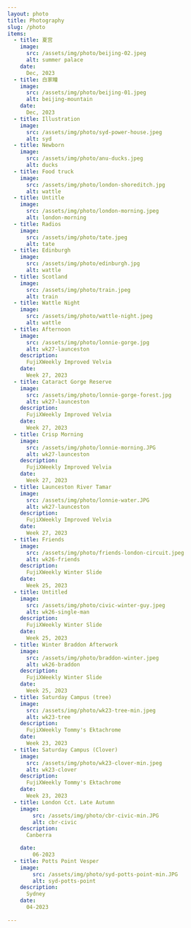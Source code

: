 ```yaml
---
layout: photo
title: Photography
slug: /photo
items:
  - title: 夏宫
    image: 
      src: /assets/img/photo/beijing-02.jpeg
      alt: summer palace
    date:
      Dec, 2023
  - title: 白家疃
    image: 
      src: /assets/img/photo/beijing-01.jpeg
      alt: beijing-mountain
    date:
      Dec, 2023
  - title: Illustration
    image: 
      src: /assets/img/photo/syd-power-house.jpeg
      alt: syd
  - title: Newborn
    image: 
      src: /assets/img/photo/anu-ducks.jpeg
      alt: ducks
  - title: Food truck
    image: 
      src: /assets/img/photo/london-shoreditch.jpg
      alt: wattle
  - title: Untitle
    image: 
      src: /assets/img/photo/london-morning.jpeg
      alt: london-morning
  - title: Radios
    image: 
      src: /assets/img/photo/tate.jpeg
      alt: tate
  - title: Edinburgh
    image: 
      src: /assets/img/photo/edinburgh.jpg
      alt: wattle
  - title: Scotland
    image: 
      src: /assets/img/photo/train.jpeg
      alt: train
  - title: Wattle Night
    image: 
      src: /assets/img/photo/wattle-night.jpeg
      alt: wattle
  - title: Afternoon
    image: 
      src: /assets/img/photo/lonnie-gorge.jpg
      alt: wk27-launceston
    description:
      FujiXWeekly Improved Velvia
    date:
      Week 27, 2023
  - title: Cataract Gorge Reserve
    image: 
      src: /assets/img/photo/lonnie-gorge-forest.jpg
      alt: wk27-launceston
    description:
      FujiXWeekly Improved Velvia
    date:
      Week 27, 2023
  - title: Crisp Morning
    image: 
      src: /assets/img/photo/lonnie-morning.JPG
      alt: wk27-launceston
    description:
      FujiXWeekly Improved Velvia
    date:
      Week 27, 2023
  - title: Launceston River Tamar
    image: 
      src: /assets/img/photo/lonnie-water.JPG
      alt: wk27-launceston
    description:
      FujiXWeekly Improved Velvia
    date:
      Week 27, 2023
  - title: Friends
    image: 
      src: /assets/img/photo/friends-london-circuit.jpeg
      alt: wk26-friends
    description:
      FujiXWeekly Winter Slide
    date:
      Week 25, 2023
  - title: Untitled
    image: 
      src: /assets/img/photo/civic-winter-guy.jpeg
      alt: wk26-single-man
    description:
      FujiXWeekly Winter Slide
    date:
      Week 25, 2023
  - title: Winter Braddon Afterwork
    image: 
      src: /assets/img/photo/braddon-winter.jpeg
      alt: wk26-braddon
    description:
      FujiXWeekly Winter Slide
    date:
      Week 25, 2023
  - title: Saturday Campus (tree)
    image: 
      src: /assets/img/photo/wk23-tree-min.jpeg
      alt: wk23-tree
    description:
      FujiXWeekly Tommy's Ektachrome
    date:
      Week 23, 2023
  - title: Saturday Campus (Clover)
    image: 
      src: /assets/img/photo/wk23-clover-min.jpeg
      alt: wk23-clover
    description:
      FujiXWeekly Tommy's Ektachrome
    date:
      Week 23, 2023
  - title: London Cct. Late Autumn
    image: 
        src: /assets/img/photo/cbr-civic-min.JPG
        alt: cbr-civic
    description:
      Canberra

    date:
        06-2023
  - title: Potts Point Vesper
    image: 
        src: /assets/img/photo/syd-potts-point-min.JPG
        alt: syd-potts-point
    description:
      Sydney
    date:
      04-2023
      
---
```

